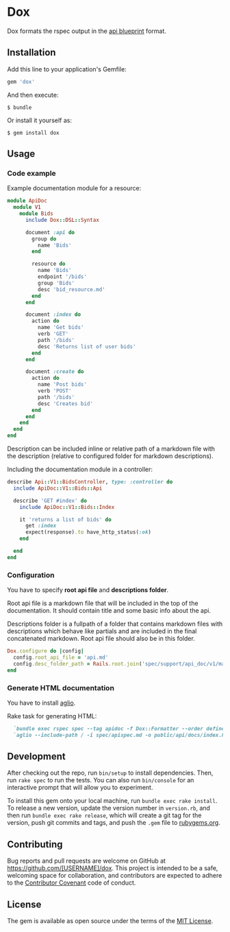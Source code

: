 # Dox

Dox formats the rspec output in the [api blueprint](https://apiblueprint.org/) format.

## Installation

Add this line to your application's Gemfile:

```ruby
gem 'dox'
```

And then execute:

    $ bundle

Or install it yourself as:

    $ gem install dox

## Usage

### Code example

Example documentation module for a resource:

``` ruby
module ApiDoc
  module V1
    module Bids
      include Dox::DSL::Syntax

      document :api do
        group do
          name 'Bids'
        end

        resource do
          name 'Bids'
          endpoint '/bids'
          group 'Bids'
          desc 'bid_resource.md'
        end
      end

      document :index do
        action do
          name 'Get bids'
          verb 'GET'
          path '/bids'
          desc 'Returns list of user bids'
        end
      end

      document :create do
        action do
          name 'Post bids'
          verb 'POST'
          path '/bids'
          desc 'Creates bid'
        end
      end
    end
  end
end
```
Description can be included inline or relative path of a markdown file with the description (relative to configured folder for markdown descriptions).

Including the documentation module in a controller:

``` ruby
describe Api::V1::BidsController, type: :controller do
  include ApiDoc::V1::Bids::Api

  describe 'GET #index' do
    include ApiDoc::V1::Bids::Index

    it 'returns a list of bids' do
      get :index
      expect(response).to have_http_status(:ok)
    end

  end
end
```

### Configuration

You have to specify **root api file** and **descriptions folder**.

Root api file is a markdown file that will be included in the top of the documentation. It should contain title and some basic info about the api.

Descriptions folder is a fullpath of a folder that contains markdown files with descriptions which behave like partials and are included in the final concatenated markdown. Root api file should also be in this folder.

``` ruby
Dox.configure do |config|
  config.root_api_file = 'api.md'
  config.desc_folder_path = Rails.root.join('spec/support/api_doc/v1/markdown_descriptions')
end
```

### Generate HTML documentation
You have to install [aglio](https://www.npmjs.com/package/aglio).

Rake task for generating HTML:

``` ruby
  `bundle exec rspec spec --tag apidoc -f Dox::Formatter --order defined --out spec/apispec.md`
  `aglio --include-path / -i spec/apispec.md -o public/api/docs/index.html`
```

## Development

After checking out the repo, run `bin/setup` to install dependencies. Then, run `rake spec` to run the tests. You can also run `bin/console` for an interactive prompt that will allow you to experiment.

To install this gem onto your local machine, run `bundle exec rake install`. To release a new version, update the version number in `version.rb`, and then run `bundle exec rake release`, which will create a git tag for the version, push git commits and tags, and push the `.gem` file to [rubygems.org](https://rubygems.org).

## Contributing

Bug reports and pull requests are welcome on GitHub at https://github.com/[USERNAME]/dox. This project is intended to be a safe, welcoming space for collaboration, and contributors are expected to adhere to the [Contributor Covenant](http://contributor-covenant.org) code of conduct.


## License

The gem is available as open source under the terms of the [MIT License](http://opensource.org/licenses/MIT).

